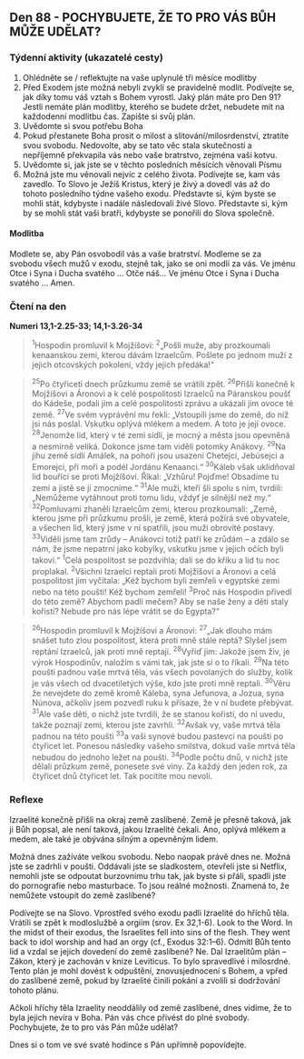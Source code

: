 ## Den 88 - POCHYBUJETE, ŽE TO PRO VÁS BŮH MŮŽE UDĚLAT?

### Týdenní aktivity (ukazatelé cesty)

1. Ohlédněte se / reflektujte na vaše uplynulé tři měsíce modlitby
1. Před Exodem jste možná nebyli zvyklí se pravidelně modlit. Podívejte se, jak díky tomu váš vztah s Bohem vyrostl. Jaký plán máte pro Den 91? Jestli nemáte plán modlitby, kterého se budete držet, nebudete mít na každodenní modlitbu čas. Zapište si svůj plán.
1. Uvědomte si svou potřebu Boha
1. Pokud přestanete Boha prosit o milost a slitování/milosrdenství, ztratíte svou svobodu. Nedovolte, aby se tato věc stala skutečností a nepříjemně překvapila vás nebo vaše bratrstvo, zejména vaši kotvu.
1. Uvědomte si, jak jste se v těchto posledních měsících věnovali Písmu
1. Možná jste mu věnovali nejvíc z celého života. Podívejte se, kam vás zavedlo. To Slovo je Ježíš Kristus, který je živý a dovedl vás až do tohoto posledního týdne vašeho exodu. Představte si, kým byste se mohli stát, kdybyste i nadále následovali živé Slovo. Představte si, kým by se mohli stát vaši bratři, kdybyste se ponořili do Slova společně.

#### Modlitba

Modlete se, aby Pán osvobodil vás a vaše bratrství.
Modleme se za svobodu všech mužů v exodu, stejně tak, jako se oni modlí za vás.
Ve jménu Otce i Syna i Ducha svatého … Otče náš… Ve jménu Otce i Syna i Ducha svatého … Amen.

### Čtení na den

**Numeri 13,1-2.25-33; 14,1-3.26-34**

> <sup>1</sup>Hospodin promluvil k Mojžíšovi:
> <sup>2</sup>„Pošli muže, aby prozkoumali kenaanskou zemi, kterou dávám Izraelcům. Pošlete po jednom muži z jejich otcovských pokolení, vždy jejich předáka!“

> <sup>25</sup>Po čtyřiceti dnech průzkumu země se vrátili zpět.
> <sup>26</sup>Přišli konečně k Mojžíšovi a Áronovi a k celé pospolitosti Izraelců na Páranskou poušť do Kádeše, podali jim a celé pospolitosti zprávu a ukázali jim ovoce té země.
> <sup>27</sup>Ve svém vyprávění mu řekli: „Vstoupili jsme do země, do níž jsi nás poslal. Vskutku oplývá mlékem a medem. A toto je její ovoce.
> <sup>28</sup>Jenomže lid, který v té zemi sídlí, je mocný a města jsou opevněná a nesmírně veliká. Dokonce jsme tam viděli potomky Anákovy.
> <sup>29</sup>Na jihu země sídlí Amálek, na pohoří jsou usazeni Chetejci, Jebúsejci a Emorejci, při moři a podél Jordánu Kenaanci.“
> <sup>30</sup>Káleb však uklidňoval lid bouřící se proti Mojžíšovi. Říkal: „Vzhůru! Pojďme! Obsadíme tu zemi a jistě se jí zmocníme.“
> <sup>31</sup>Ale muži, kteří šli spolu s ním, tvrdili: „Nemůžeme vytáhnout proti tomu lidu, vždyť je silnější než my.“
> <sup>32</sup>Pomluvami zhaněli Izraelcům zemi, kterou prozkoumali: „Země, kterou jsme při průzkumu prošli, je země, která požírá své obyvatele, a všechen lid, který jsme v ní spatřili, jsou muži obrovité postavy.
> <sup>33</sup>Viděli jsme tam zrůdy – Anákovci totiž patří ke zrůdám – a zdálo se nám, že jsme nepatrní jako kobylky, vskutku jsme v jejich očích byli takoví.“
> <sup>1</sup>Celá pospolitost se pozdvihla; dali se do křiku a lid tu noc proplakal.
> <sup>2</sup>Všichni Izraelci reptali proti Mojžíšovi a Áronovi a celá pospolitost jim vyčítala: „Kéž bychom byli zemřeli v egyptské zemi nebo na této poušti! Kéž bychom zemřeli!
> <sup>3</sup>Proč nás Hospodin přivedl do této země? Abychom padli mečem? Aby se naše ženy a děti staly kořistí? Nebude pro nás lépe vrátit se do Egypta?“

> <sup>26</sup>Hospodin promluvil k Mojžíšovi a Áronovi:
> <sup>27</sup>„Jak dlouho mám snášet tuto zlou pospolitost, která proti mně stále reptá? Slyšel jsem reptání Izraelců, jak proti mně reptají.
> <sup>28</sup>Vyřiď jim: Jakože jsem živ, je výrok Hospodinův, naložím s vámi tak, jak jste si o to říkali.
> <sup>29</sup>Na této poušti padnou vaše mrtvá těla, vás všech povolaných do služby, kolik je vás všech od dvacetiletých výše, kdo jste proti mně reptali.
> <sup>30</sup>Věru že nevejdete do země kromě Káleba, syna Jefunova, a Jozua, syna Núnova, ačkoliv jsem pozvedl ruku k přísaze, že v ní budete přebývat.
> <sup>31</sup>Ale vaše děti, o nichž jste tvrdili, že se stanou kořistí, do ní uvedu, takže poznají zemi, kterou jste zavrhli.
> <sup>32</sup>Avšak vy, vaše mrtvá těla padnou na této poušti
> <sup>33</sup>a vaši synové budou pastevci na poušti po čtyřicet let. Ponesou následky vašeho smilstva, dokud vaše mrtvá těla nebudou do jednoho ležet na poušti.
> <sup>34</sup>Podle počtu dnů, v nichž jste dělali průzkum země, ponesete své viny. Za každý den jeden rok, za čtyřicet dnů čtyřicet let. Tak pocítíte mou nevoli.

### Reflexe

Izraelité konečně přišli na okraj země zaslíbené. Země je přesně taková, jak ji Bůh popsal, ale není taková,
jakou Izraelité čekali. Ano, oplývá mlékem a medem, ale také je obývána silným a opevněným lidem.

Možná dnes zažíváte velkou svobodu. Nebo naopak právě dnes ne. Možná jste se zadrhli v poušti. Oddávali
jste se sladkostem, otevřeli jste si Netflix, nemohli jste se odpoutat burzovnímu trhu tak, jak byste si přáli,
spadli jste do pornografie nebo masturbace. To jsou reálné možnosti. Znamená to, že nemůžete vstoupit do
země zaslíbené?

Podívejte se na Slovo. Vprostřed svého exodu padli Izraelité do hříchů těla. Vrátili se zpět k modloslužbě a
orgiím (srov. Ex 32,1-6). Look to the Word. In the midst of their exodus, the Israelites fell into sins of the
flesh. They went back to idol worship and had an orgy (cf., Exodus 32:1–6). Odmítl Bůh tento lid a vzdal se
jejich dovedení do země zaslíbené? Ne. Dal Izraelitům plán – Zákon, který je zachován v knize Leviticus. To
bylo spravedlivé i milosrdné. Tento plán je mohl dovést k odpuštění, znovusjednocení s Bohem, a vpřed do
zaslíbené země, pokud by Izraelité činili pokání a zvolili si dodržování tohoto plánu.

Ačkoli hříchy těla Izraelity neoddálily od země zaslíbené, dnes vidíme, že to byla jejich nevíra v Boha. Pán
vás chce přivést do plné svobody. Pochybujete, že to pro vás Pán může udělat?

Dnes si o tom ve své svaté hodince s Pán upřímně popovídejte.
